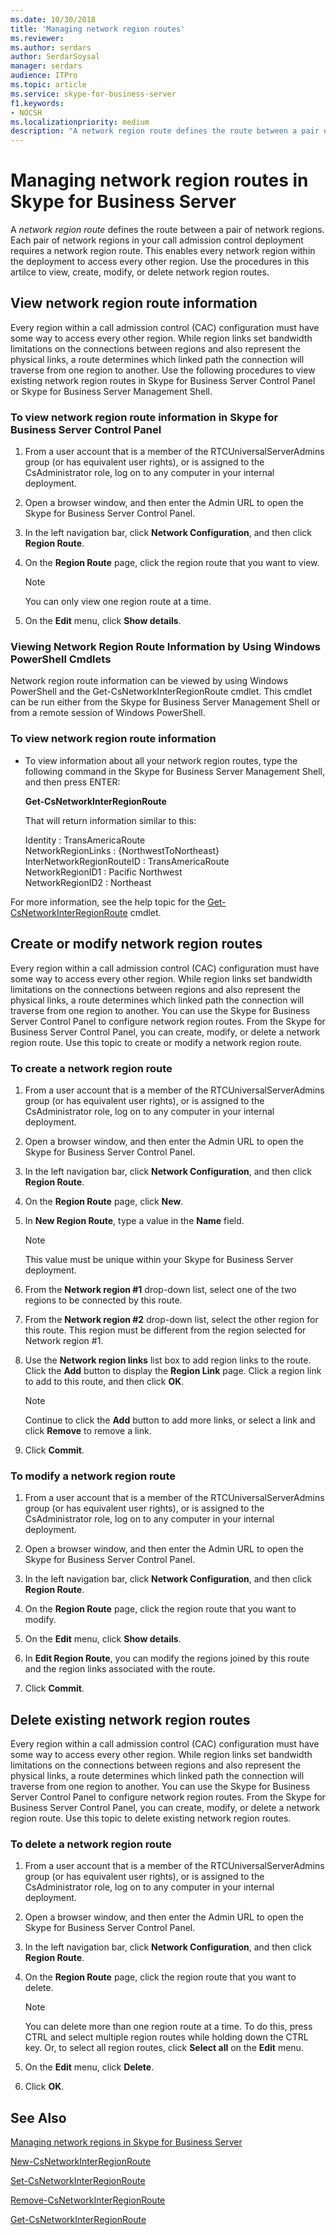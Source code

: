 ```yaml
---
ms.date: 10/30/2018
title: 'Managing network region routes'
ms.reviewer: 
ms.author: serdars
author: SerdarSoysal
manager: serdars
audience: ITPro
ms.topic: article
ms.service: skype-for-business-server
f1.keywords:
- NOCSH
ms.localizationpriority: medium
description: "A network region route defines the route between a pair of network regions. Each pair of network regions in your call admission control deployment requires a network region route."
---
```


# Managing network region routes in Skype for Business Server

A *network region route* defines the route between a pair of network regions. Each pair of network regions in your call admission control deployment requires a network region route. This enables every network region within the deployment to access every other region. Use the procedures in this artilce to view, create, modify, or delete network region routes.

## View network region route information 

Every region within a call admission control (CAC) configuration must have some way to access every other region. While region links set bandwidth limitations on the connections between regions and also represent the physical links, a route determines which linked path the connection will traverse from one region to another. Use the following procedures to view existing network region routes in Skype for Business Server Control Panel or Skype for Business Server Management Shell. 

### To view network region route information in Skype for Business Server Control Panel

1.  From a user account that is a member of the RTCUniversalServerAdmins group (or has equivalent user rights), or is assigned to the CsAdministrator role, log on to any computer in your internal deployment.

2.  Open a browser window, and then enter the Admin URL to open the Skype for Business Server Control Panel. 

3.  In the left navigation bar, click **Network Configuration**, and then click **Region Route**.

4.  On the **Region Route** page, click the region route that you want to view.


    > [!NOTE]
    > You can only view one region route at a time.


5.  On the **Edit** menu, click **Show details**.


### Viewing Network Region Route Information by Using Windows PowerShell Cmdlets

Network region route information can be viewed by using Windows PowerShell and the Get-CsNetworkInterRegionRoute cmdlet. This cmdlet can be run either from the Skype for Business Server Management Shell or from a remote session of Windows PowerShell. 

### To view network region route information

  - To view information about all your network region routes, type the following command in the Skype for Business Server Management Shell, and then press ENTER:
    
    **Get-CsNetworkInterRegionRoute**
    
    That will return information similar to this:
    
    Identity                  : TransAmericaRoute<br/>
    NetworkRegionLinks        : {NorthwestToNortheast}<br/>
    InterNetworkRegionRouteID : TransAmericaRoute<br/>
    NetworkRegionID1          : Pacific Northwest<br/>
    NetworkRegionID2          : Northeast<br/>

For more information, see the help topic for the [Get-CsNetworkInterRegionRoute](/powershell/module/skype/Get-CsNetworkInterRegionRoute) cmdlet.


## Create or modify network region routes

Every region within a call admission control (CAC) configuration must have some way to access every other region. While region links set bandwidth limitations on the connections between regions and also represent the physical links, a route determines which linked path the connection will traverse from one region to another. You can use the Skype for Business Server Control Panel to configure network region routes. From the Skype for Business Server Control Panel, you can create, modify, or delete a network region route. Use this topic to create or modify a network region route. 

### To create a network region route

1.  From a user account that is a member of the RTCUniversalServerAdmins group (or has equivalent user rights), or is assigned to the CsAdministrator role, log on to any computer in your internal deployment.

2.  Open a browser window, and then enter the Admin URL to open the Skype for Business Server Control Panel. 

3.  In the left navigation bar, click **Network Configuration**, and then click **Region Route**.

4.  On the **Region Route** page, click **New**.

5.  In **New Region Route**, type a value in the **Name** field.
   
    > [!NOTE]  
    > This value must be unique within your Skype for Business Server deployment.

6.  From the **Network region \#1** drop-down list, select one of the two regions to be connected by this route.

7.  From the **Network region \#2** drop-down list, select the other region for this route. This region must be different from the region selected for Network region \#1.

8.  Use the **Network region links** list box to add region links to the route. Click the **Add** button to display the **Region Link** page. Click a region link to add to this route, and then click **OK**.
    
    > [!NOTE]  
    > Continue to click the **Add** button to add more links, or select a link and click **Remove** to remove a link.

9.  Click **Commit**.


### To modify a network region route

1.  From a user account that is a member of the RTCUniversalServerAdmins group (or has equivalent user rights), or is assigned to the CsAdministrator role, log on to any computer in your internal deployment.

2.  Open a browser window, and then enter the Admin URL to open the Skype for Business Server Control Panel. 

3.  In the left navigation bar, click **Network Configuration**, and then click **Region Route**.

4.  On the **Region Route** page, click the region route that you want to modify.

5.  On the **Edit** menu, click **Show details**.

6.  In **Edit Region Route**, you can modify the regions joined by this route and the region links associated with the route.

7.  Click **Commit**.


## Delete existing network region routes

Every region within a call admission control (CAC) configuration must have some way to access every other region. While region links set bandwidth limitations on the connections between regions and also represent the physical links, a route determines which linked path the connection will traverse from one region to another. You can use the Skype for Business Server Control Panel to configure network region routes. From the Skype for Business Server Control Panel, you can create, modify, or delete a network region route. Use this topic to delete existing network region routes. 

### To delete a network region route

1.  From a user account that is a member of the RTCUniversalServerAdmins group (or has equivalent user rights), or is assigned to the CsAdministrator role, log on to any computer in your internal deployment.

2.  Open a browser window, and then enter the Admin URL to open the Skype for Business Server Control Panel. 

3.  In the left navigation bar, click **Network Configuration**, and then click **Region Route**.

4.  On the **Region Route** page, click the region route that you want to delete.

    > [!NOTE]  
    > You can delete more than one region route at a time. To do this, press CTRL and select multiple region routes while holding down the CTRL key. Or, to select all region routes, click **Select all** on the **Edit** menu.

5.  On the **Edit** menu, click **Delete**.

6.  Click **OK**.



## See Also

[Managing network regions in Skype for Business Server](managing-network-regions.md)

[New-CsNetworkInterRegionRoute](/powershell/module/skype/New-CsNetworkInterRegionRoute)  

[Set-CsNetworkInterRegionRoute](/powershell/module/skype/Set-CsNetworkInterRegionRoute) 
 
[Remove-CsNetworkInterRegionRoute](/powershell/module/skype/Remove-CsNetworkInterRegionRoute)  

[Get-CsNetworkInterRegionRoute](/powershell/module/skype/Get-CsNetworkInterRegionRoute)
